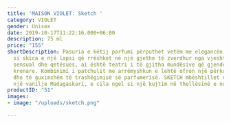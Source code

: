 ```yaml
---
title: 'MAISON VIOLET: Sketch '
category: VIOLET
gender: Unisex
date: 2019-10-17T11:22:16.000+06:00
description: 75 ml
price: "155"
shortDescription: Pasuria e këtij parfumi përputhet vetëm me elegancën e tij. Është
  si skica e një lapsi që rrëshket në një gjethe të zverdhur nga vjeshta. I thellë,
  sensual dhe qetësues, ai është teatri i të gjitha mundësive që gjenden në përulësinë
  krenare. Kombinimi i patchulit me arrëmyshkun e lehtë ofron një përkufizim të ri
  dhe të guximshëm të trashëgimisë së parfumerisë. SKETCH mbështillet në fund nga
  një vanilje Madagaskari, e cila ngel si një kujtim në thellësinë e nuhatjes.  **75ml-EDP-UNISEX**
productID: "51"
images:
- image: "/uploads/sketch.png"

---
```

